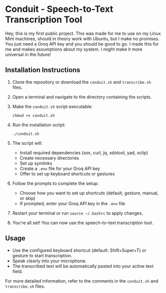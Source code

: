 # Conduit - Speech-to-Text Transcription Tool

Hey, this is my first public project. This was made for me to use on my Linux Mint machines, should in theory work with Ubuntu, but I make no promises. You just need a Groq API key and you should be good to go. I made this for me and makes assumptions about my system. I might make it more universal in the future!

## Installation Instructions

1. Clone the repository or download the `conduit.sh` and `transcribe.sh` files.

2. Open a terminal and navigate to the directory containing the scripts.

3. Make the `conduit.sh` script executable:
   ```
   chmod +x conduit.sh
   ```

4. Run the installation script:
   ```
   ./conduit.sh
   ```

5. The script will:
   - Install required dependencies (sox, curl, jq, xdotool, yad, xclip)
   - Create necessary directories
   - Set up symlinks
   - Create a `.env` file for your Groq API key
   - Offer to set up keyboard shortcuts or gestures

6. Follow the prompts to complete the setup:
   - Choose how you want to set up shortcuts (default, gesture, manual, or skip)
   - If prompted, enter your Groq API key in the `.env` file

7. Restart your terminal or run `source ~/.bashrc` to apply changes.

8. You're all set! You can now use the speech-to-text transcription tool.

## Usage

- Use the configured keyboard shortcut (default: Shift+Super+T) or gesture to start transcription.
- Speak clearly into your microphone.
- The transcribed text will be automatically pasted into your active text field.

For more detailed information, refer to the comments in the `conduit.sh` and `transcribe.sh` files.
